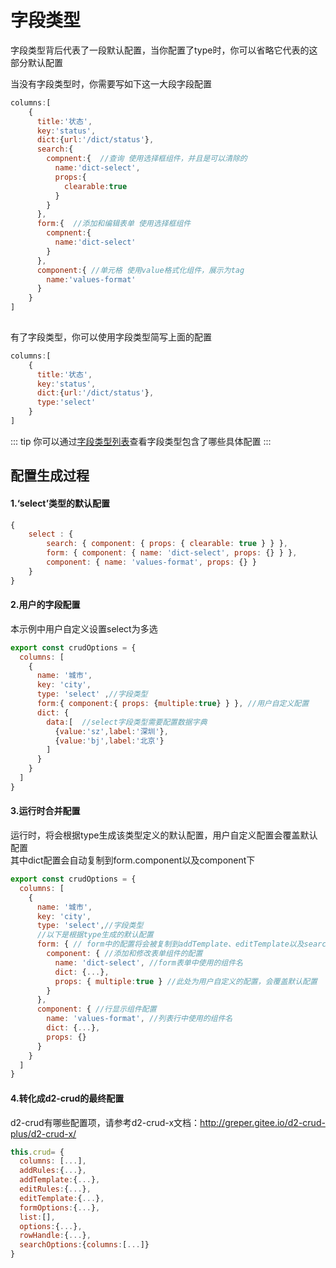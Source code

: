 
# 字段类型

字段类型背后代表了一段默认配置，当你配置了type时，你可以省略它代表的这部分默认配置    

当没有字段类型时，你需要写如下这一大段字段配置
```js
columns:[
    {
      title:'状态',
      key:'status',
      dict:{url:'/dict/status'},
      search:{
        compnent:{  //查询 使用选择框组件，并且是可以清除的
          name:'dict-select',
          props:{
            clearable:true
          }
        }
      },
      form:{  //添加和编辑表单 使用选择框组件
        compnent:{
          name:'dict-select'
        }
      },
      component:{ //单元格 使用value格式化组件，展示为tag
        name:'values-format'
      }
    }
]
    

```

有了字段类型，你可以使用字段类型简写上面的配置
```js
columns:[
    {
      title:'状态',
      key:'status',
      dict:{url:'/dict/status'},
      type:'select'
    }
]

```
::: tip
你可以通过[字段类型列表](./types.md)查看字段类型包含了哪些具体配置
:::

## 配置生成过程

#### 1.‘select’类型的默认配置
```js
{  
    select : {
        search: { component: { props: { clearable: true } } },
        form: { component: { name: 'dict-select', props: {} } },
        component: { name: 'values-format', props: {} }
    }
}
```
#### 2.用户的字段配置
本示例中用户自定义设置select为多选

```javascript
export const crudOptions = {
  columns: [ 
    {
      name: '城市',
      key: 'city',
      type: 'select' ,//字段类型
      form:{ component:{ props: {multiple:true} } }, //用户自定义配置
      dict: { 
        data:[  //select字段类型需要配置数据字典
          {value:'sz',label:'深圳'},
          {value:'bj',label:'北京'} 
        ] 
      } 
    }
  ]
}
```
#### 3.运行时合并配置
运行时，将会根据type生成该类型定义的默认配置，用户自定义配置会覆盖默认配置   
其中dict配置会自动复制到form.component以及component下


```javascript
export const crudOptions = {
  columns: [ 
    {
      name: '城市',
      key: 'city',
      type: 'select',//字段类型
      //以下是根据type生成的默认配置
      form: { // form中的配置将会被复制到addTemplate、editTemplate以及searchOptions中
        component: { //添加和修改表单组件的配置
          name: 'dict-select', //form表单中使用的组件名
          dict: {...}, 
          props: { multiple:true } //此处为用户自定义的配置，会覆盖默认配置
        } 
      },
      component: { //行显示组件配置
        name: 'values-format', //列表行中使用的组件名
        dict: {...},
        props: {}
      }
    }
  ]
}
```


#### 4.转化成d2-crud的最终配置  
d2-crud有哪些配置项，请参考d2-crud-x文档：<http://greper.gitee.io/d2-crud-plus/d2-crud-x/>
```javascript
this.crud= {
  columns: [...],
  addRules:{...},
  addTemplate:{...},
  editRules:{...},
  editTemplate:{...},
  formOptions:{...},
  list:[],
  options:{...},
  rowHandle:{...},
  searchOptions:{columns:[...]}
}
```


